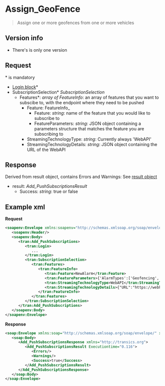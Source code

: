 <!-- docs/op/Assign_GeoFence/README.md -->
# Assign_GeoFence

> Assign one or more geofences from one or more vehicles

## Version info
- There's is only one version

## Request
\* is mandatory

- [Login block](/detail/loginblock.md)*
- SubscriptionSelection* _SubscriptionSelection_
	- Features*: _array of FeatureInfo_: an array of features that you want to subscibe to, with the endpoint where they need to be pushed
		- Feature: FeatureInfo_
			- Feature: _string_: name of the feature that you would like to subscribe to
			- FeatureParameters: _string_: JSON object containing a parameters structure that matches the feature you are subscribing to
         - StreamingTechnologyType: _string_: Currently always 'WebAPI'
         - StreamingTechnologyDetails: _string_: JSON object containing the URL of the WebAPI

## Response
Derived from result object, contains Errors and Warnings: See [result object](/detail/resultobject.md)
- result: _Add_PushSubscriptionsResult_
	- Success: _string_: true or false

## Example xml
**Request**
```XML
<soapenv:Envelope xmlns:soapenv="http://schemas.xmlsoap.org/soap/envelope/" xmlns:tran="http://transics.org">
   <soapenv:Header/>
   <soapenv:Body>
      <tran:Add_PushSubscriptions>
         <tran:Login>
            ...
         </tran:Login>
         <tran:SubscriptionSelection>
            <tran:Features>
               <tran:FeatureInfo>
                  <tran:Feature>NewAlarm</tran:Feature>
                  <tran:FeatureParameters>{'AlarmTypes':['Geofencing','ActivityTakesTooLong','DeadlineReadConfirmation','PlanningActivityTakesTooLong','ExternalDevice','CorridorAlarm','LowBattery','Pto','SpeedThresHold','RpmThresHold','EndQuestionPathNotCompletedAlarm','NextStop','Sos','DrivingTimes','Temperature','FuelDecreaseAlarm','HarshBrakeAlarm','DrivingWithoutIsoCableAlarm','RollOverStabilitySupportAlarm','EbsStateAlarm','TyrePressureAlarm','DoorlockAlarm','SensorAlarm','DynamicAlarm','RemoteDiagnosticsAlarm','NoCommunicationAlarm','UnknownDriverForObc','HarshAccelerationAlarm','MaxIdlingAlarm','FuelIncreaseAlarm','SufficientBrakeLiningAlarm','AntiLockBrakingSystemAlarm'],'AlarmPOIEnrichmentRequired':1}</tran:FeatureParameters>
                  <tran:StreamingTechnologyType>WebAPI</tran:StreamingTechnologyType>
                  <tran:StreamingTechnologyDetails>{"URL":"https://webhook.site/...."}</tran:StreamingTechnologyDetails>
               </tran:FeatureInfo>
            </tran:Features>
         </tran:SubscriptionSelection>
      </tran:Add_PushSubscriptions>
   </soapenv:Body>
</soapenv:Envelope>
```

**Response**
```XML
<soap:Envelope xmlns:soap="http://schemas.xmlsoap.org/soap/envelope/" xmlns:xsi="http://www.w3.org/2001/XMLSchema-instance" xmlns:xsd="http://www.w3.org/2001/XMLSchema">
   <soap:Body>
      <Add_PushSubscriptionsResponse xmlns="http://transics.org">
         <Add_PushSubscriptionsResult Executiontime="0.116">
            <Errors/>
            <Warnings/>
            <Success>true</Success>
         </Add_PushSubscriptionsResult>
      </Add_PushSubscriptionsResponse>
   </soap:Body>
</soap:Envelope>
```
